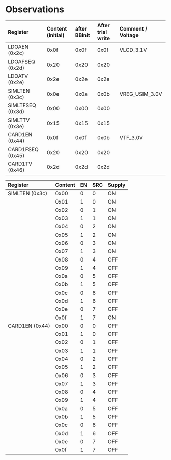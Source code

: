 # Observations #

| Register | Content (initial) | after BBinit | After trial write | Comment / Voltage |
|:---------|:------------------|:-------------|:------------------|:------------------|
| LDOAEN (0x2c)     | 0x0f              | 0x0f         | 0x0f              |VLCD\_3.1V         |
| LDOAFSEQ  (0x2d)  | 0x20              | 0x20         | 0x20              |                   |
| LDOATV (0x2e)     | 0x2e              | 0x2e         | 0x2e              |                   |
| SIMLTEN (0x3c)    | 0x0e              | 0x0a         | 0x0b              | VREG\_USIM\_3.0V  |
| SIMLTFSEQ (0x3d)  | 0x00              | 0x00         | 0x00              |                   |
| SIMLTTV (0x3e)    | 0x15              | 0x15         | 0x15              |                   |
| CARD1EN (0x44)    | 0x0f              | 0x0f         | 0x0b              | VTF\_3.0V         |
| CARD1FSEQ (0x45)  | 0x20              | 0x20         | 0x20              |                   |
| CARD1TV (0x46)    | 0x2d              | 0x2d         | 0x2d              |                   |

| Register | Content | EN | SRC | Supply |
|:---------|:--------|:---|:----|:-------|
| SIMLTEN (0x3c) | 0x00    | 0  | 0   | ON     |
|          | 0x01    | 1  | 0   | ON     |
|          | 0x02    | 0  | 1   | ON     |
|          | 0x03    | 1  | 1   | ON     |
|          | 0x04    | 0  | 2   | ON     |
|          | 0x05    | 1  | 2   | ON     |
|          | 0x06    | 0  | 3   | ON     |
|          | 0x07    | 1  | 3   | ON     |
|          | 0x08    | 0  | 4   | OFF    |
|          | 0x09    | 1  | 4   | OFF    |
|          | 0x0a    | 0  | 5   | OFF    |
|          | 0x0b    | 1  | 5   | OFF    |
|          | 0x0c    | 0  | 6   | OFF    |
|          | 0x0d    | 1  | 6   | OFF    |
|          | 0x0e    | 0  | 7   | OFF    |
|          | 0x0f    | 1  | 7   | ON     |
| CARD1EN (0x44) | 0x00    | 0  | 0   | OFF    |
|          | 0x01    | 1  | 0   | OFF    |
|          | 0x02    | 0  | 1   | OFF    |
|          | 0x03    | 1  | 1   | OFF    |
|          | 0x04    | 0  | 2   | OFF    |
|          | 0x05    | 1  | 2   | OFF    |
|          | 0x06    | 0  | 3   | OFF    |
|          | 0x07    | 1  | 3   | OFF    |
|          | 0x08    | 0  | 4   | OFF    |
|          | 0x09    | 1  | 4   | OFF    |
|          | 0x0a    | 0  | 5   | OFF    |
|          | 0x0b    | 1  | 5   | OFF    |
|          | 0x0c    | 0  | 6   | OFF    |
|          | 0x0d    | 1  | 6   | OFF    |
|          | 0x0e    | 0  | 7   | OFF    |
|          | 0x0f    | 1  | 7   | OFF    |